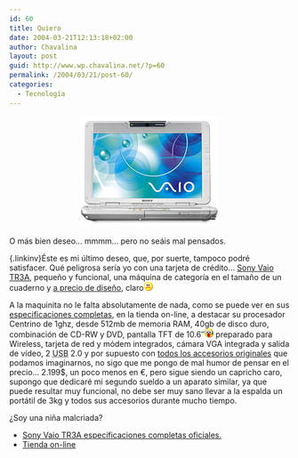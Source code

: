 ```yaml
---
id: 60
title: Quiero
date: 2004-03-21T12:13:18+02:00
author: Chavalina
layout: post
guid: http://www.wp.chavalina.net/?p=60
permalink: /2004/03/21/post-60/
categories:
  - Tecnología
---
```

<p align="center">
  <img src="/imagenes/fotos/vaio.jpg" width="250" height="200" alt="Vaio 10&prime;" />
</p>

O m&aacute;s bien deseo&#8230; mmmm&#8230; pero no se&aacute;is mal pensados.

[ <font color="#0000c0" class="negrita"></font>](mailto:redaccion@quesabesde.com){.linkinv}&Eacute;ste es mi &uacute;ltimo deseo, que, por suerte, tampoco podr&eacute; satisfacer. Qu&eacute; peligrosa ser&iacute;a yo con una tarjeta de cr&eacute;dito&#8230; <a href="http://www.vaio.net/models/notebooks/tr/details.html" target="_blank">Sony Vaio TR3A</a>, peque&ntilde;o y funcional, una m&aacute;quina de categor&iacute;a en el tama&ntilde;o de un cuaderno y <a href="http://www.sonystyle.com/is-bin/INTERSHOP.enfinity/eCS/Store/en/-/USD/SY_DisplayProductInformation-Start;sid=sou-hqq8nNa-4urhZAO0jeWsu7zYHoyLByY=?CategoryName=cpu_VAIONotebookComputers_TRSeries&#038;Dept=cpu&#038;TemplateName=item%2fsy_item_b&#038;ProductSKU=PCGTR3A" target="_blank">a precio de dise&ntilde;o</a>, claro![emo](/imagenes/emoticonos/triste.gif) 

A la maquinita no le falta absolutamente de nada, como se puede ver en sus <a href="http://www.sonystyle.com/is-bin/INTERSHOP.enfinity/eCS/Store/en/-/USD/SY_DisplayProductInformation-Start;sid=sou-hqq8nNa-4urhZAO0jeWsu7zYHoyLByY=?CategoryName=cpu_VAIONotebookComputers_TRSeries&#038;Dept=cpu&#038;TemplateName=item%2fsy_item_b&#038;ProductSKU=PCGTR3A" target="_blank">especificaciones completas</a>, en la tienda on-line, a destacar su procesador Centrino de 1ghz, desde 512mb de memoria  <span title="Random Access Memory" class="anotacion">RAM</span>, 40gb de disco duro, combinaci&oacute;n de CD-RW y DVD, pantalla TFT de 10.6&prime;&prime;![emo](/imagenes/emoticonos/ojosaltones.gif) preparado para Wireless, tarjeta de red y m&oacute;dem integrados, c&aacute;mara VGA integrada y salida de v&iacute;deo, 2 <span title="Universal Serial Bus" class="anotacion"><acronym title="Universal Serial Bus">USB</acronym> </span>2.0 y por supuesto con <a href="http://www.sonystyle.com/is-bin/INTERSHOP.enfinity/eCS/Store/en/-/USD/SY_DisplayProductInformation-Start;sid=sou-hqq8nNa-4urhZAO0jeWsu7zYHoyLByY=?CategoryName=cpu_VAIONotebookComputers_TRSeries&#038;Dept=cpu&#038;TemplateName=item/sy_item_c&#038;ProductSKU=PCGTR3A" target="_blank">todos los accesorios originales</a> que podamos imaginarnos, no sigo que me pongo de mal humor de pensar en el precio&#8230; 2.199$, un poco menos en &euro;, pero sigue siendo un capricho caro, supongo que dedicar&eacute; mi segundo sueldo a un aparato similar, ya que puede resultar muy funcional, no debe ser muy sano llevar a la espalda un port&aacute;til de 3kg y todos sus accesorios durante mucho tiempo. 

&iquest;Soy una ni&ntilde;a malcriada?

  * <a href="http://www.vaio.net/models/notebooks/tr/details.html" target="_blank">Sony Vaio TR3A especificaciones completas oficiales.</a>
  * <a href="http://www.sonystyle.com/is-bin/INTERSHOP.enfinity/eCS/Store/en/-/USD/SY_DisplayProductInformation-Start;sid=sou-hqq8nNa-4urhZAO0jeWsu7zYHoyLByY=?CategoryName=cpu_VAIONotebookComputers_TRSeries&#038;Dept=cpu&#038;TemplateName=item%2fsy_item_b&#038;ProductSKU=PCGTR3A" target="_blank">Tienda on-line</a>